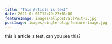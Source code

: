 ```yaml
---
title: "This Article is test"
date: 2021-01-01T12:49:27+06:00
featureImage: images/allpost/allPost-3.jpg
postImage: images/single-blog/feature-image.jpg
---
```


this is article is test.
can you see this?
